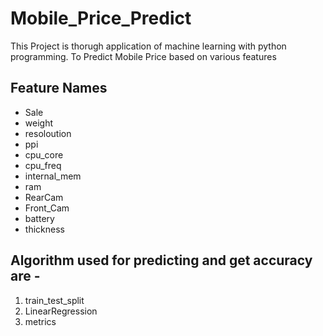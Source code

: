 # Mobile_Price_Predict
This Project is thorugh application of machine learning with python programming.
To Predict Mobile Price based on various features

## Feature Names
* Sale
* weight
* resoloution
* ppi
* cpu_core
* cpu_freq
* internal_mem
* ram
* RearCam
* Front_Cam
* battery
* thickness

## Algorithm used for predicting and get accuracy are -
1. train_test_split
2. LinearRegression
3. metrics